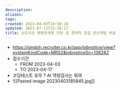 ```yaml
---
description:
aliases: 
tags: 
created: 2023-04-03T18:58:18
updated: 2023-07-11T15:20:17
title: 신도리코 채용연계형 인턴 및 경력직 모집_전산개발 부문
---
```

- https://sindoh.recruiter.co.kr/app/jobnotice/view?systemKindCode=MRS2&jobnoticeSn=138282
- 접수기간
	- FROM 2023-04-03
	- TO 2023-04-17
- 코딩테스트 유무 ? AI 역량검사는 뭐여
- ![[Pasted image 20230403185845.jpg]]